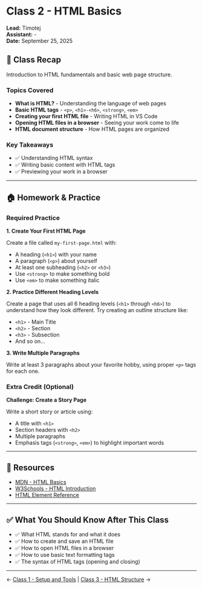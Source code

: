 # Class 2 - HTML Basics

**Lead:** Timotej  
**Assistant:** -  
**Date:** September 25, 2025

## 📝 Class Recap

Introduction to HTML fundamentals and basic web page structure.

### Topics Covered

- **What is HTML?** - Understanding the language of web pages
- **Basic HTML tags** - `<p>`, `<h1>-<h6>`, `<strong>`, `<em>`
- **Creating your first HTML file** - Writing HTML in VS Code
- **Opening HTML files in a browser** - Seeing your work come to life
- **HTML document structure** - How HTML pages are organized

### Key Takeaways

- ✅ Understanding HTML syntax
- ✅ Writing basic content with HTML tags
- ✅ Previewing your work in a browser

---

## 🏠 Homework & Practice

### Required Practice

**1. Create Your First HTML Page**

Create a file called `my-first-page.html` with:
- A heading (`<h1>`) with your name
- A paragraph (`<p>`) about yourself
- At least one subheading (`<h2>` or `<h3>`)
- Use `<strong>` to make something bold
- Use `<em>` to make something italic

**2. Practice Different Heading Levels**

Create a page that uses all 6 heading levels (`<h1>` through `<h6>`) to understand how they look different. Try creating an outline structure like:
- `<h1>` - Main Title
- `<h2>` - Section
- `<h3>` - Subsection
- And so on...

**3. Write Multiple Paragraphs**

Write at least 3 paragraphs about your favorite hobby, using proper `<p>` tags for each one.

### Extra Credit (Optional)

**Challenge: Create a Story Page**

Write a short story or article using:
- A title with `<h1>`
- Section headers with `<h2>`
- Multiple paragraphs
- Emphasis tags (`<strong>`, `<em>`) to highlight important words

---

## 📖 Resources

- [MDN - HTML Basics](https://developer.mozilla.org/en-US/docs/Learn/Getting_started_with_the_web/HTML_basics)
- [W3Schools - HTML Introduction](https://www.w3schools.com/html/html_intro.asp)
- [HTML Element Reference](https://htmlreference.io/)

---

## ✅ What You Should Know After This Class

- ✅ What HTML stands for and what it does
- ✅ How to create and save an HTML file
- ✅ How to open HTML files in a browser
- ✅ How to use basic text formatting tags
- ✅ The syntax of HTML tags (opening and closing)

---

← [Class 1 - Setup and Tools](../01-setup-html/) | [Class 3 - HTML Structure](../03-html-structure/) →
